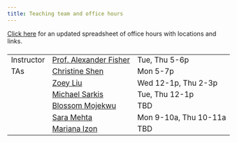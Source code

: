 ```yaml
---
title: Teaching team and office hours
---
```


[Click here](https://docs.google.com/spreadsheets/d/1M_E0l5iXmQVkqoCeeM7XpyCo4_oQAirCe860SUjjgII/edit?usp=sharing) for an updated spreadsheet of office hours with locations and links.

<style>
  .column {
  width: 100%;
  }

  table {
  width: 525px;
  font-size: 17px;
  font-weight: 400;
  padding-top: 5px;
  padding-bottom: 5px;
  }
  
  
</style>
  
  
|            |                     |     |
|------------|---------------------|-----|
| Instructor | [Prof. Alexander Fisher](mailto:alexander.fisher@duke.edu) | Tue, Thu 5-6p |
| TAs         | [Christine Shen](mailto:yueming.shen@duke.edu) | Mon  5-7p |
|       | [Zoey Liu](mailto:zheyuan.liu@duke.edu)     | Wed 12-1p, Thu 2-3p |
|         | [Michael Sarkis](mailto:michael.sarkis@duke.edu)         | Tue, Thu 12-1p |
|          | [Blossom Mojekwu](mailto:blossom.mojekwu@duke.edu)    | TBD |
|          | [Sara Mehta](mailto:sara.mehta@duke.edu)       | Mon 9-10a, Thu 10-11a |
|          | [Mariana Izon](mailto:mariana.izon@duke.edu)       | TBD |